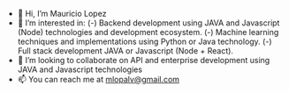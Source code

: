- 👋 Hi, I’m Mauricio Lopez
- 👀 I’m interested in: (-) Backend development using JAVA and Javascript (Node) technologies and development ecosystem. (-)  Machine learning techniques and implementations using Python or Java technology. (-) Full stack development JAVA or Javascript (Node + React).
- 💞️ I’m looking to collaborate on API and enterprise development using JAVA and Javascript technologies
- 📫 You can reach me at mlopalv@gmail.com

<!---
mlopalv/mlopalv is a ✨ special ✨ repository because its `README.md` (this file) appears on your GitHub profile.
You can click the Preview link to take a look at your changes.
--->
